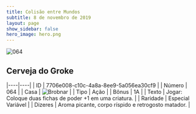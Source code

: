 ```yaml
---
title: Colisão entre Mundos
subtitle: 8 de novembro de 2019
layout: page
show_sidebar: false
hero_image: hero.png
---
```


![064](https://cdn.keyforgegame.com/media/card_front/pt/452_064_G6FHRF89HMC9_pt.png)

## Cerveja do Groke

|----|----|
| ID | 7706e008-c10c-4a8a-8ee9-5a056ea30cf9 |
| Número | 064 |
| Casa | ![Brobnar](https://archonarcana.com/images/thumb/e/e0/Brobnar.png/22px-Brobnar.png "Brobnar") |
| Tipo | Ação |
| Bônus | 1A |
| Texto | Jogar: Coloque duas fichas de poder +1 em uma criatura. |
| Raridade | Especial Variável |
| Dizeres | Aroma picante, corpo ríspido e retrogosto matador. |
